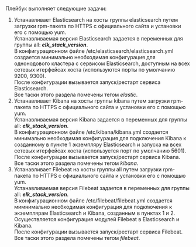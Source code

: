 Плейбук выполняет следующие задачи:
1. Устанавливает Elasticsearch на хосты группы elasticsearch путем загрузки rpm-пакета по HTTPS с официального сайта и установки его с помощью yum.  
Устанавливаемая версия Elasticsearch задается в переменных для группы all: ***elk_stack_version***.  
В конфигурационном файле /etc/elasticsearch/elasticsearch.yml создается минимально необходимая конфигурация для однонодового кластера с сервисом Elasticsearch, доступным на всех сетевых итерфейсах хоста (используются порты по умолчанию 9200, 9300).  
После конфигурации вызывается запуск/рестарт сервиса Elasticsearch.  
Все таски этого раздела помечены тегом *elastic*.
2. Устанавливает Kibana на хосты группы kibana путем загрузки rpm-пакета по HTTPS с официального сайта и установки его с помощью yum.  
Устанавливаемая версия Kibana задается в переменных для группы all: ***elk_stack_version***.  
В конфигурационном файле /etc/kibana/kibana.yml создается минимально необходимая конфигурация для подключения Kibana к созданному в пункте 1 экземпляру Elasticsearch и запуска на всех сетевых итерфейсах хоста (используется порт по умолчанию 5601).  
После конфигурации вызывается запуск/рестарт сервиса Kibana.  
Все таски этого раздела помечены тегом *kibana*.
3. Устанавливает Filebeat на хосты группы all путем загрузки rpm-пакета по HTTPS с официального сайта и установки его с помощью yum.  
Устанавливаемая версия Filebeat задается в переменных для группы all: ***elk_stack_version***.  
В конфигурационном файле /etc/filebeat/filebeat.yml создается мимнимально необходимая конфигурация для подключения к экземплярам Elasticsearch и Kibana, созданным в пунктах 1 и 2.  
Осуществляется конфигурация модулей Filebeat в Elasticsearch и Kibana.  
После конфигурации вызывается запуск/рестарт сервиса Filebeat.  
Все таски этого раздела помечены тегом *filebeat*.
